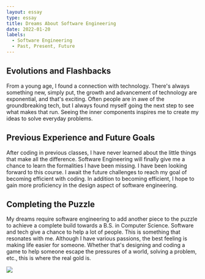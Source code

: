 ```yaml
---
layout: essay
type: essay
title: Dreams About Software Engineering 
date: 2022-01-20
labels:
  - Software Engineering
  - Past, Present, Future
---
```


## Evolutions and Flashbacks
From a young age, I found a connection with technology. There's always something new, simply put, the growth and advancement of technology are exponential, and that's exciting. Often people are in awe of the groundbreaking tech, but I always found myself going the next step to see what makes that run. Seeing the inner components inspires me to create my ideas to solve everyday problems.

## Previous Experience and Future Goals
After coding in previous classes, I have never learned about the little things that make all the difference. Software Engineering will finally give me a chance to learn the formalities I have been missing. I have been looking forward to this course. I await the future challenges to reach my goal of becoming efficient with coding. In addition to becoming efficient, I hope to gain more proficiency in the design aspect of software engineering.

## Completing the Puzzle 
My dreams require software engineering to add another piece to the puzzle to achieve a complete build towards a B.S. in Computer Science. Software and tech give a chance to help a lot of people. This is something that resonates with me. Although I have various passions, the best feeling is making life easier for someone. Whether that's designing and coding a game to help someone escape the pressures of a world, solving a problem, etc., this is where the real gold is.

<img class="ui image" src="{{ site.baseurl }}/images/puzzle.jpeg">
